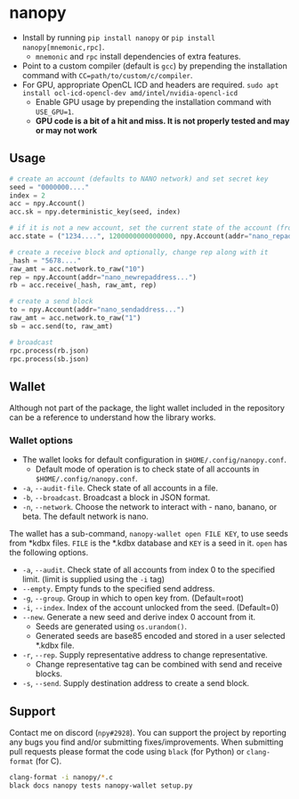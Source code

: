# nanopy
* Install by running `pip install nanopy` or `pip install nanopy[mnemonic,rpc]`.
  * `mnemonic` and `rpc` install dependencies of extra features.
* Point to a custom compiler (default is `gcc`) by prepending the installation command with `CC=path/to/custom/c/compiler`.
* For GPU, appropriate OpenCL ICD and headers are required. `sudo apt install ocl-icd-opencl-dev amd/intel/nvidia-opencl-icd`
  * Enable GPU usage by prepending the installation command with `USE_GPU=1`.
  * **GPU code is a bit of a hit and miss. It is not properly tested and may or may not work**

## Usage
```py
# create an account (defaults to NANO network) and set secret key
seed = "0000000...."
index = 2
acc = npy.Account()
acc.sk = npy.deterministic_key(seed, index)

# if it is not a new account, set the current state of the account (frontier, raw bal, rep)
acc.state = ("1234....", 1200000000000000, npy.Account(addr="nano_repaddress..."))

# create a receive block and optionally, change rep along with it
_hash = "5678...."
raw_amt = acc.network.to_raw("10")
rep = npy.Account(addr="nano_newrepaddress...")
rb = acc.receive(_hash, raw_amt, rep)

# create a send block
to = npy.Account(addr="nano_sendaddress...")
raw_amt = acc.network.to_raw("1")
sb = acc.send(to, raw_amt)

# broadcast
rpc.process(rb.json)
rpc.process(sb.json)
```

## Wallet
Although not part of the package, the light wallet included in the repository can be a reference to understand how the library works.

### Wallet options
* The wallet looks for default configuration in `$HOME/.config/nanopy.conf`.
  * Default mode of operation is to check state of all accounts in `$HOME/.config/nanopy.conf`.
* `-a`, `--audit-file`. Check state of all accounts in a file.
* `-b`, `--broadcast`. Broadcast a block in JSON format.
* `-n`, `--network`. Choose the network to interact with - nano, banano, or beta. The default network is nano.

The wallet has a sub-command, `nanopy-wallet open FILE KEY`, to use seeds from *kdbx files. `FILE` is the *.kdbx database and `KEY` is a seed in it. `open` has the following options.
* `-a`, `--audit`. Check state of all accounts from index 0 to the specified limit. (limit is supplied using the `-i` tag)
* `--empty`. Empty funds to the specified send address.
* `-g`, `--group`. Group in which to open key from. (Default=root)
* `-i`, `--index`. Index of the account unlocked from the seed. (Default=0)
* `--new`. Generate a new seed and derive index 0 account from it.
  * Seeds are generated using `os.urandom()`.
  * Generated seeds are base85 encoded and stored in a user selected *.kdbx file.
* `-r`, `--rep`. Supply representative address to change representative.
  * Change representative tag can be combined with send and receive blocks.
* `-s`, `--send`. Supply destination address to create a send block.

## Support
Contact me on discord (`npy#2928`). You can support the project by reporting any bugs you find and/or submitting fixes/improvements. When submitting pull requests please format the code using `black` (for Python) or `clang-format` (for C).
```sh
clang-format -i nanopy/*.c
black docs nanopy tests nanopy-wallet setup.py
```
